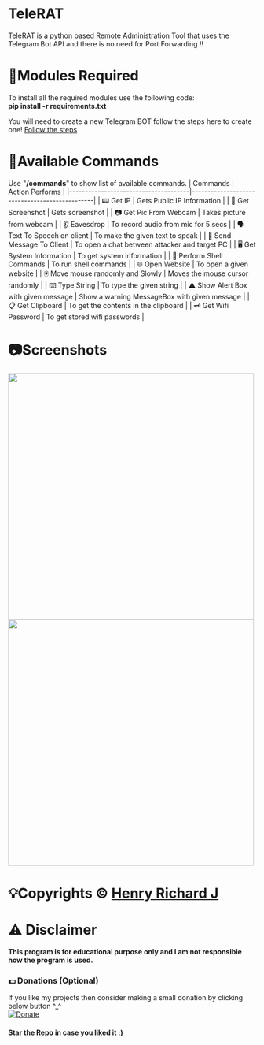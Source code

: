 # TeleRAT
TeleRAT is a python based Remote Administration Tool that uses the Telegram Bot API and there is no need for Port Forwarding !!

# 📎Modules Required
To install all the required modules use the following code:
<br/>
<b>pip install -r requirements.txt</b>

You will need to create a new Telegram BOT follow the steps here to create one! [Follow the steps](https://core.telegram.org/bots#6-botfather)


# 📌Available Commands
Use "<b>/commands</b>" to show list of available commands.
| Commands                             | Action Performs                               |
|--------------------------------------|-----------------------------------------------|
| 📟  Get IP                            | Gets Public IP Information                    |
| 📸  Get Screenshot                    | Gets screenshot                               |
| 📷  Get Pic From Webcam               | Takes picture from webcam                     |
| 👂  Eavesdrop                         | To record audio from mic for 5 secs           |
| 🗣️  Text To Speech on client          | To make the given text to speak               |
| 💬  Send Message To Client            | To open a chat between attacker and target PC |
| 🖥️  Get System Information            | To get system information                     |
| 🔑  Perform Shell Commands            | To run shell commands                         |
| 🌐  Open Website                      | To open a given website                       |
| 🖲️  Move mouse randomly and Slowly    | Moves the mouse cursor randomly               |
| ⌨️  Type String                       | To type the given string                      |
| ⚠️  Show Alert Box with given message | Show a warning MessageBox with given message  |
| 📋  Get Clipboard                     | To get the contents in the clipboard          |
| 🗝️  Get Wifi Password                 | To get stored wifi passwords                  |

# 📷Screenshots
<img src="https://user-images.githubusercontent.com/68910039/93020832-551ab500-f594-11ea-92fd-6bda9df20e94.jpg" width="500"></img>
<img src="https://user-images.githubusercontent.com/68910039/93020833-56e47880-f594-11ea-9bad-a3f392fe7445.jpg" width="500"></img>

# 💡Copyrights © [Henry Richard J](https://github.com/henry-richard7)

# ⚠️ Disclaimer
<b>This program is for educational purpose only and I am not responsible how the program is used.</b>

### 💵 Donations (Optional)
If you like my projects then consider making a small donation by clicking below button ^_^
<br/>
[![Donate](https://img.shields.io/badge/Donate-PayPal-blue.svg)](https://www.paypal.com/paypalme/henryrics)

#### Star the Repo in case you liked it :)
